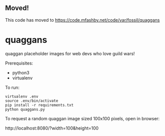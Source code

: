 ## Moved!

This code has moved to https://code.mfashby.net/code/var/fossil/quaggans 

# quaggans
quaggan placeholder images for web devs who love guild wars!

Prerequisites: 
* python3
* virtualenv

To run:
```
virtualenv .env
source .env/bin/activate
pip install -r requirements.txt
python quaggans.py
```

To request a random quaggan image sized 100x100 pixels, open in browser:

http://localhost:8080/?width=100&height=100
